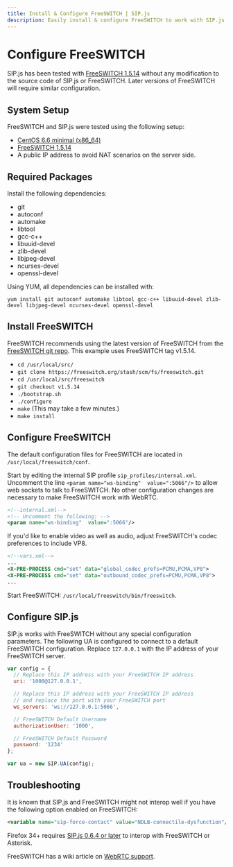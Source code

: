 ```yaml
---
title: Install & Configure FreeSWITCH | SIP.js
description: Easily install & configure FreeSWITCH to work with SIP.js
---
```


# Configure FreeSWITCH

SIP.js has been tested with [FreeSWITCH 1.5.14](https://freeswitch.org/confluence/display/FREESWITCH/CentOS+6) without any modification to the source code of SIP.js or FreeSWITCH. Later versions of FreeSWITCH will require similar configuration.

## System Setup

FreeSWITCH and SIP.js were tested using the following setup:

* [CentOS 6.6 minimal (x86_64)](http://isoredirect.centos.org/centos/6/isos/x86_64/)
* [FreeSWITCH 1.5.14](https://freeswitch.org/confluence/display/FREESWITCH/CentOS+6)
* A public IP address to avoid NAT scenarios on the server side.

## Required Packages

Install the following dependencies:

* git
* autoconf
* automake
* libtool
* gcc-c++
* libuuid-devel
* zlib-devel
* libjpeg-devel
* ncurses-devel
* openssl-devel

Using YUM, all dependencies can be installed with:

`yum install git autoconf automake libtool gcc-c++ libuuid-devel zlib-devel libjpeg-devel ncurses-devel openssl-devel`

## Install FreeSWITCH

FreeSWITCH recommends using the latest version of FreeSWITCH from the [FreeSWITCH git repo](https://freeswitch.org/stash/projects/FS/repos/freeswitch/browse). This example uses FreeSWITCH tag v1.5.14.

* `cd /usr/local/src/`
* `git clone https://freeswitch.org/stash/scm/fs/freeswitch.git`
* `cd /usr/local/src/freeswitch`
* `git checkout v1.5.14`
* `./bootstrap.sh`
* `./configure`
* `make` (This may take a few minutes.)
* `make install`

## Configure FreeSWITCH

The default configuration files for FreeSWITCH are located in `/usr/local/freeswitch/conf`.

Start by editing the internal SIP profile `sip_profiles/internal.xml`. Uncomment the line `<param name="ws-binding"  value=":5066"/>` to allow web sockets to talk to FreeSWITCH. No other configuration changes are necessary to make FreeSWITCH work with WebRTC.

~~~ xml
<!--internal.xml-->
<!-- Uncomment the following: -->
<param name="ws-binding"  value=":5066"/>
~~~

If you'd like to enable video as well as audio, adjust FreeSWITCH's codec preferences to include VP8.

~~~ xml
<!--vars.xml-->
...
<X-PRE-PROCESS cmd="set" data="global_codec_prefs=PCMU,PCMA,VP8">
<X-PRE-PROCESS cmd="set" data="outbound_codec_prefs=PCMU,PCMA,VP8">
...
~~~

Start FreeSWITCH: `/usr/local/freeswitch/bin/freeswitch`.

## Configure SIP.js

SIP.js works with FreeSWITCH without any special configuration parameters. The following UA is configured to connect to a default FreeSWITCH configuration. Replace `127.0.0.1` with the IP address of your FreeSWITCH server.

~~~ javascript
var config = {
  // Replace this IP address with your FreeSWITCH IP address
  uri: '1000@127.0.0.1',

  // Replace this IP address with your FreeSWITCH IP address
  // and replace the port with your FreeSWITCH port
  ws_servers: 'ws://127.0.0.1:5066',

  // FreeSWITCH Default Username
  authorizationUser: '1000',

  // FreeSWITCH Default Password
  password: '1234'
};

var ua = new SIP.UA(config);
~~~

## Troubleshooting

It is known that SIP.js and FreeSWITCH might not interop well if you have the following option enabled on FreeSWITCH:

~~~ xml
<variable name="sip-force-contact" value="NDLB-connectile-dysfunction"/>
~~~

Firefox 34+ requires [SIP.js 0.6.4 or later](/download/) to interop with FreeSWITCH or Asterisk.

FreeSWITCH has a wiki article on [WebRTC support](https://wiki.freeswitch.org/wiki/Webrtc).
